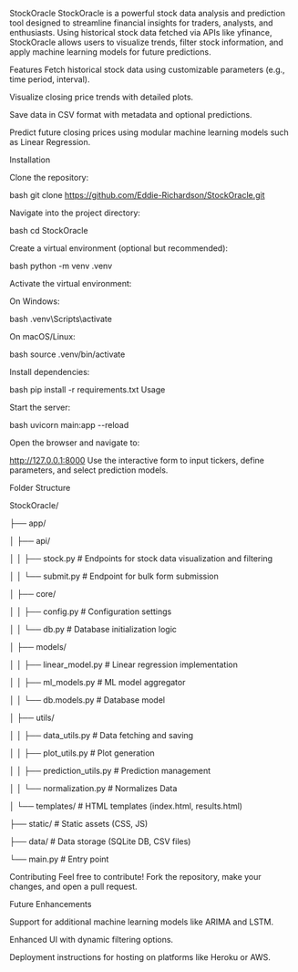 StockOracle
StockOracle is a powerful stock data analysis and prediction tool designed to streamline financial insights for traders, analysts, and enthusiasts. Using historical stock data fetched via APIs like yfinance, StockOracle allows users to visualize trends, filter stock information, and apply machine learning models for future predictions.

Features
Fetch historical stock data using customizable parameters (e.g., time period, interval).

Visualize closing price trends with detailed plots.

Save data in CSV format with metadata and optional predictions.

Predict future closing prices using modular machine learning models such as Linear Regression.

Installation

Clone the repository:

bash
git clone https://github.com/Eddie-Richardson/StockOracle.git

Navigate into the project directory:

bash
cd StockOracle

Create a virtual environment (optional but recommended):

bash
python -m venv .venv

Activate the virtual environment:

On Windows:

bash
.venv\Scripts\activate

On macOS/Linux:

bash
source .venv/bin/activate

Install dependencies:

bash
pip install -r requirements.txt
Usage

Start the server:

bash
uvicorn main:app --reload

Open the browser and navigate to:

http://127.0.0.1:8000
Use the interactive form to input tickers, define parameters, and select prediction models.

Folder Structure

StockOracle/

├── app/

│   ├── api/

│   │   ├── stock.py         # Endpoints for stock data visualization and filtering

│   │   └── submit.py        # Endpoint for bulk form submission

│   ├── core/

│   │   ├── config.py        # Configuration settings

│   │   └── db.py            # Database initialization logic

│   ├── models/

│   │   ├── linear_model.py  # Linear regression implementation

│   │   ├── ml_models.py     # ML model aggregator

│   │   └── db.models.py     # Database model

│   ├── utils/

│   │   ├── data_utils.py    # Data fetching and saving

│   │   ├── plot_utils.py    # Plot generation

│   │   ├── prediction_utils.py  # Prediction management

│   │   └── normalization.py     # Normalizes Data

│   └── templates/           # HTML templates (index.html, results.html)

├── static/                  # Static assets (CSS, JS)

├── data/                    # Data storage (SQLite DB, CSV files)

└── main.py                  # Entry point

Contributing
Feel free to contribute! Fork the repository, make your changes, and open a pull request.

Future Enhancements

Support for additional machine learning models like ARIMA and LSTM.

Enhanced UI with dynamic filtering options.

Deployment instructions for hosting on platforms like Heroku or AWS.
